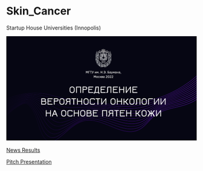 # Skin_Cancer
Startup House Universities (Innopolis)

![alt text](https://github.com/MaksimKoster/Skin_Cancer/blob/main/Title.png)

[News Results](https://hightech.fm/2022/11/28/startuphouse-did)


[Pitch Presentation](https://github.com/MaksimKoster/Skin_Cancer/blob/main/ОПРЕДЕЛЕНИЕ_ВЕРОЯТНОСТИ_ОНКОЛОГИИ_НА_ОСНОВЕ_МЕЛАНОМ_КОЖИ.pdf)
